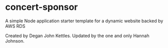 # concert-sponsor
A simple Node application starter template for a dynamic website backed by AWS RDS

Created by Degan John Kettles.
Updated by the one and only Hannah Johnson.
